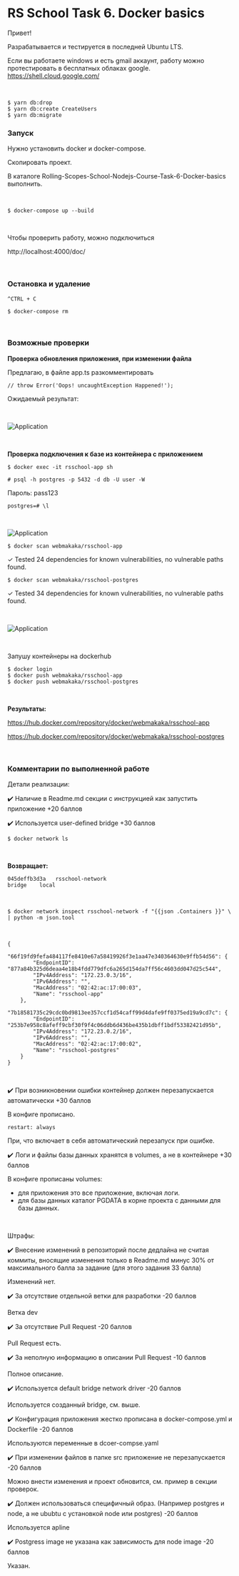 # RS School Task 6. Docker basics

Привет!

Разрабатывается и тестируется в последней Ubuntu LTS.

Если вы работаете windows и есть gmail аккаунт, работу можно протестировать в бесплатных облаках google.
https://shell.cloud.google.com/

<br/>

    $ yarn db:drop
    $ yarn db:create CreateUsers
    $ yarn db:migrate

### Запуск

Нужно установить docker и docker-compose.

Скопировать проект.

В каталоге Rolling-Scopes-School-Nodejs-Course-Task-6-Docker-basics выполнить.

<br/>

```
$ docker-compose up --build
```

<br/>

Чтобы проверить работу, можно подключиться

http://localhost:4000/doc/

<br/>

### Остановка и удаление

```
^CTRL + C
```

```
$ docker-compose rm
```

<br/>

### Возможные проверки

**Проверка обновления приложения, при изменении файла**

Предлагаю, в файле app.ts разкомментировать

```
// throw Error('Oops! uncaughtException Happened!');
```

Ожидаемый результат:

<br/>

![Application](/img/pic-01.png?raw=true)

<br/>

**Проверка подключения к базе из контейнера с приложением**

```
$ docker exec -it rsschool-app sh
```

```
# psql -h postgres -p 5432 -d db -U user -W
```

Пароль: pass123

```
postgres=# \l
```

<br/>

![Application](/img/pic-02.png?raw=true)

```
$ docker scan webmakaka/rsschool-app
```

✓ Tested 24 dependencies for known vulnerabilities, no vulnerable paths found.

```
$ docker scan webmakaka/rsschool-postgres
```

✓ Tested 34 dependencies for known vulnerabilities, no vulnerable paths found.

<br/>

![Application](/img/pic-03.png?raw=true)

<br/>

Запушу контейнеры на dockerhub

```
$ docker login
$ docker push webmakaka/rsschool-app
$ docker push webmakaka/rsschool-postgres
```

<br/>

**Результаты:**

https://hub.docker.com/repository/docker/webmakaka/rsschool-app

https://hub.docker.com/repository/docker/webmakaka/rsschool-postgres

<br/>

### Комментарии по выполненной работе

Детали реализации:

:heavy_check_mark: Наличие в Readme.md секции с инструкцией как запустить приложение +20 баллов

:heavy_check_mark: Используется user-defined bridge +30 баллов

```
$ docker network ls
```

<br/>

**Возвращает:**

```
045deffb3d3a   rsschool-network                                                   bridge    local
```

<br/>

```
$ docker network inspect rsschool-network -f "{{json .Containers }}" \
| python -m json.tool
```

<br/>

```
{
    "66f19fd9fefa484117fe8410e67a58419926f3e1aa47e340364630e9ffb54d56": {
        "EndpointID": "877a84b325d6deaa4e18b4fdd779dfc6a265d154da7ff56c4603dd047d25c544",
        "IPv4Address": "172.23.0.3/16",
        "IPv6Address": "",
        "MacAddress": "02:42:ac:17:00:03",
        "Name": "rsschool-app"
    },
    "7b18581735c29cdc0bd9813ee357ccf1d54caff99d4dafe9ff0375ed19a9cd7c": {
        "EndpointID": "253b7e958c8afeff9cbf30f9f4c06ddb6d436be435b1dbff1bdf53382421d95b",
        "IPv4Address": "172.23.0.2/16",
        "IPv6Address": "",
        "MacAddress": "02:42:ac:17:00:02",
        "Name": "rsschool-postgres"
    }
}

```

<br/>

:heavy_check_mark: При возникновении ошибки контейнер должен перезапускается автоматически +30 баллов

В конфиге прописано.

```
restart: always
```

При, что включает в себя автоматический перезапуск при ошибке.

:heavy_check_mark: Логи и файлы базы данных хранятся в volumes, а не в контейнере +30 баллов

В конфиге прописаны volumes:

- для приложения это все приложение, включая логи.
- для базы данных каталог PGDATA в корне проекта с данными для базы данных.

<br/>

Штрафы:

:heavy_check_mark: Внесение изменений в репозиторий после дедлайна не считая коммиты, вносящие изменения только в Readme.md
минус 30% от максимального балла за задание (для этого задания 33 балла)

Изменений нет.

:heavy_check_mark: За отсутствие отдельной ветки для разработки -20 баллов

Ветка dev

:heavy_check_mark: За отсутствие Pull Request -20 баллов

Pull Request есть.

:heavy_check_mark: За неполную информацию в описании Pull Request -10 баллов

Полное описание.

:heavy_check_mark: Используется default bridge network driver -20 баллов

Используется созданный bridge, см. выше.

:heavy_check_mark: Конфигурация приложения жестко прописана в docker-compose.yml и Dockerfile -20 баллов

Используются переменные в dcoer-compse.yaml

:heavy_check_mark: При изменении файлов в папке src приложение не перезапускается -20 баллов

Можно внести изменения и проект обновится, см. пример в секции проверок.

:heavy_check_mark: Должен использоваться специфичный образ. (Например postgres и node, а не ububtu с установкой node или postgres) -20 баллов

Используется apline

:heavy_check_mark: Postgress image не указана как зависимость для node image -20 баллов

Указан.
